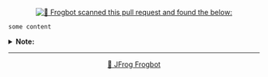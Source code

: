 

[comment]: <> (FrogbotReviewComment)
<div align='center'>

[![🚨 Frogbot scanned this pull request and found the below:](https://raw.githubusercontent.com/jfrog/frogbot/master/resources/v2/vulnerabilitiesBannerPR.png)](https://docs.jfrog-applications.jfrog.io/jfrog-applications/frogbot)

</div>


```
some content
```
<details>
<summary> <b>Note:</b> </summary>


---
<div align='center'>

**Frogbot** also supports **Contextual Analysis, Secret Detection, IaC and SAST Vulnerabilities Scanning**. This features are included as part of the [JFrog Advanced Security](https://jfrog.com/advanced-security) package, which isn't enabled on your system.

</div>


</details>


---
<div align='center'>

[🐸 JFrog Frogbot](https://docs.jfrog-applications.jfrog.io/jfrog-applications/frogbot)

</div>
